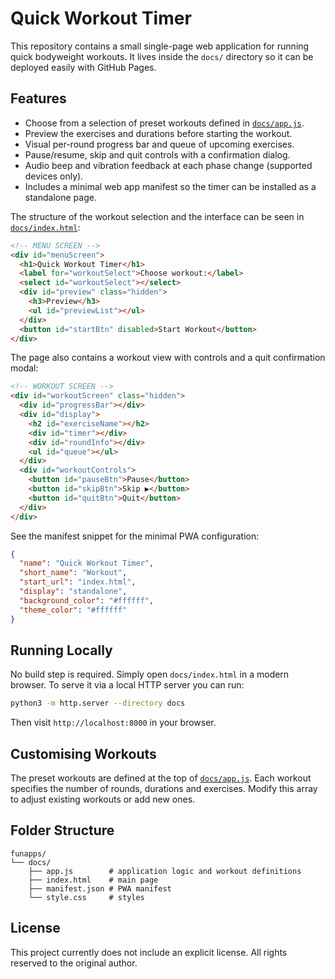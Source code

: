 # Quick Workout Timer

This repository contains a small single-page web application for running quick bodyweight workouts. It lives inside the `docs/` directory so it can be deployed easily with GitHub Pages.

## Features

- Choose from a selection of preset workouts defined in [`docs/app.js`](docs/app.js).
- Preview the exercises and durations before starting the workout.
- Visual per-round progress bar and queue of upcoming exercises.
- Pause/resume, skip and quit controls with a confirmation dialog.
- Audio beep and vibration feedback at each phase change (supported devices only).
- Includes a minimal web app manifest so the timer can be installed as a standalone page.

The structure of the workout selection and the interface can be seen in [`docs/index.html`](docs/index.html):

```html
<!-- MENU SCREEN -->
<div id="menuScreen">
  <h1>Quick Workout Timer</h1>
  <label for="workoutSelect">Choose workout:</label>
  <select id="workoutSelect"></select>
  <div id="preview" class="hidden">
    <h3>Preview</h3>
    <ul id="previewList"></ul>
  </div>
  <button id="startBtn" disabled>Start Workout</button>
</div>
```

The page also contains a workout view with controls and a quit confirmation modal:

```html
<!-- WORKOUT SCREEN -->
<div id="workoutScreen" class="hidden">
  <div id="progressBar"></div>
  <div id="display">
    <h2 id="exerciseName"></h2>
    <div id="timer"></div>
    <div id="roundInfo"></div>
    <ul id="queue"></ul>
  </div>
  <div id="workoutControls">
    <button id="pauseBtn">Pause</button>
    <button id="skipBtn">Skip ▶︎</button>
    <button id="quitBtn">Quit</button>
  </div>
</div>
```

See the manifest snippet for the minimal PWA configuration:

```json
{
  "name": "Quick Workout Timer",
  "short_name": "Workout",
  "start_url": "index.html",
  "display": "standalone",
  "background_color": "#ffffff",
  "theme_color": "#ffffff"
}
```

## Running Locally

No build step is required. Simply open `docs/index.html` in a modern browser. To serve it via a local HTTP server you can run:

```bash
python3 -m http.server --directory docs
```

Then visit `http://localhost:8000` in your browser.

## Customising Workouts

The preset workouts are defined at the top of [`docs/app.js`](docs/app.js). Each workout specifies the number of rounds, durations and exercises. Modify this array to adjust existing workouts or add new ones.

## Folder Structure

```
funapps/
└── docs/
    ├── app.js        # application logic and workout definitions
    ├── index.html    # main page
    ├── manifest.json # PWA manifest
    └── style.css     # styles
```

## License

This project currently does not include an explicit license. All rights reserved to the original author.
